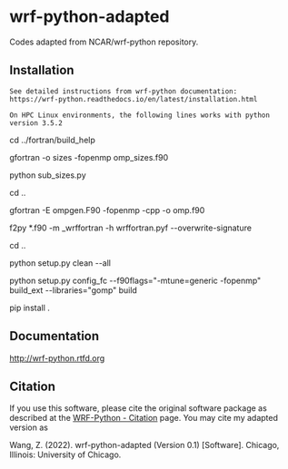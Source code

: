 wrf-python-adapted
==============

Codes adapted from NCAR/wrf-python repository. 




Installation
----------------------------

    See detailed instructions from wrf-python documentation: 
    https://wrf-python.readthedocs.io/en/latest/installation.html
    
    On HPC Linux environments, the following lines works with python version 3.5.2 
    
cd ../fortran/build_help

gfortran -o sizes -fopenmp omp_sizes.f90

python sub_sizes.py

cd ..

gfortran -E ompgen.F90 -fopenmp -cpp -o omp.f90

f2py *.f90 -m _wrffortran -h wrffortran.pyf --overwrite-signature

cd ..

python setup.py clean --all

python setup.py config_fc --f90flags="-mtune=generic -fopenmp" build_ext --libraries="gomp" build

pip install .


Documentation
----------------------------------

http://wrf-python.rtfd.org


Citation
------------------

If you use this software, please cite the original software package as described at the [WRF-Python - Citation](
https://wrf-python.readthedocs.io/en/latest/citation.html) page. You may cite my adapted version as 

Wang, Z. (2022). wrf-python-adapted (Version 0.1) [Software]. Chicago, Illinois: University of Chicago. 




